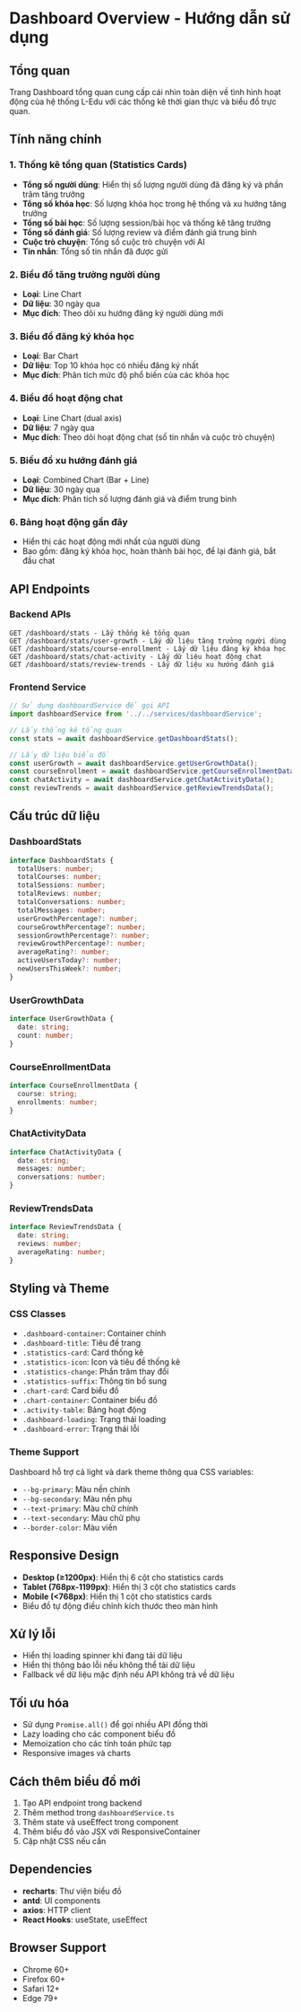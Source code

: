 # Dashboard Overview - Hướng dẫn sử dụng

## Tổng quan
Trang Dashboard tổng quan cung cấp cái nhìn toàn diện về tình hình hoạt động của hệ thống L-Edu với các thống kê thời gian thực và biểu đồ trực quan.

## Tính năng chính

### 1. Thống kê tổng quan (Statistics Cards)
- **Tổng số người dùng**: Hiển thị số lượng người dùng đã đăng ký và phần trăm tăng trưởng
- **Tổng số khóa học**: Số lượng khóa học trong hệ thống và xu hướng tăng trưởng
- **Tổng số bài học**: Số lượng session/bài học và thống kê tăng trưởng
- **Tổng số đánh giá**: Số lượng review và điểm đánh giá trung bình
- **Cuộc trò chuyện**: Tổng số cuộc trò chuyện với AI
- **Tin nhắn**: Tổng số tin nhắn đã được gửi

### 2. Biểu đồ tăng trưởng người dùng
- **Loại**: Line Chart
- **Dữ liệu**: 30 ngày qua
- **Mục đích**: Theo dõi xu hướng đăng ký người dùng mới

### 3. Biểu đồ đăng ký khóa học
- **Loại**: Bar Chart
- **Dữ liệu**: Top 10 khóa học có nhiều đăng ký nhất
- **Mục đích**: Phân tích mức độ phổ biến của các khóa học

### 4. Biểu đồ hoạt động chat
- **Loại**: Line Chart (dual axis)
- **Dữ liệu**: 7 ngày qua
- **Mục đích**: Theo dõi hoạt động chat (số tin nhắn và cuộc trò chuyện)

### 5. Biểu đồ xu hướng đánh giá
- **Loại**: Combined Chart (Bar + Line)
- **Dữ liệu**: 30 ngày qua
- **Mục đích**: Phân tích số lượng đánh giá và điểm trung bình

### 6. Bảng hoạt động gần đây
- Hiển thị các hoạt động mới nhất của người dùng
- Bao gồm: đăng ký khóa học, hoàn thành bài học, để lại đánh giá, bắt đầu chat

## API Endpoints

### Backend APIs
```
GET /dashboard/stats - Lấy thống kê tổng quan
GET /dashboard/stats/user-growth - Lấy dữ liệu tăng trưởng người dùng
GET /dashboard/stats/course-enrollment - Lấy dữ liệu đăng ký khóa học
GET /dashboard/stats/chat-activity - Lấy dữ liệu hoạt động chat
GET /dashboard/stats/review-trends - Lấy dữ liệu xu hướng đánh giá
```

### Frontend Service
```typescript
// Sử dụng dashboardService để gọi API
import dashboardService from '../../services/dashboardService';

// Lấy thống kê tổng quan
const stats = await dashboardService.getDashboardStats();

// Lấy dữ liệu biểu đồ
const userGrowth = await dashboardService.getUserGrowthData();
const courseEnrollment = await dashboardService.getCourseEnrollmentData();
const chatActivity = await dashboardService.getChatActivityData();
const reviewTrends = await dashboardService.getReviewTrendsData();
```

## Cấu trúc dữ liệu

### DashboardStats
```typescript
interface DashboardStats {
  totalUsers: number;
  totalCourses: number;
  totalSessions: number;
  totalReviews: number;
  totalConversations: number;
  totalMessages: number;
  userGrowthPercentage?: number;
  courseGrowthPercentage?: number;
  sessionGrowthPercentage?: number;
  reviewGrowthPercentage?: number;
  averageRating?: number;
  activeUsersToday?: number;
  newUsersThisWeek?: number;
}
```

### UserGrowthData
```typescript
interface UserGrowthData {
  date: string;
  count: number;
}
```

### CourseEnrollmentData
```typescript
interface CourseEnrollmentData {
  course: string;
  enrollments: number;
}
```

### ChatActivityData
```typescript
interface ChatActivityData {
  date: string;
  messages: number;
  conversations: number;
}
```

### ReviewTrendsData
```typescript
interface ReviewTrendsData {
  date: string;
  reviews: number;
  averageRating: number;
}
```

## Styling và Theme

### CSS Classes
- `.dashboard-container`: Container chính
- `.dashboard-title`: Tiêu đề trang
- `.statistics-card`: Card thống kê
- `.statistics-icon`: Icon và tiêu đề thống kê
- `.statistics-change`: Phần trăm thay đổi
- `.statistics-suffix`: Thông tin bổ sung
- `.chart-card`: Card biểu đồ
- `.chart-container`: Container biểu đồ
- `.activity-table`: Bảng hoạt động
- `.dashboard-loading`: Trạng thái loading
- `.dashboard-error`: Trạng thái lỗi

### Theme Support
Dashboard hỗ trợ cả light và dark theme thông qua CSS variables:
- `--bg-primary`: Màu nền chính
- `--bg-secondary`: Màu nền phụ
- `--text-primary`: Màu chữ chính
- `--text-secondary`: Màu chữ phụ
- `--border-color`: Màu viền

## Responsive Design
- **Desktop (≥1200px)**: Hiển thị 6 cột cho statistics cards
- **Tablet (768px-1199px)**: Hiển thị 3 cột cho statistics cards
- **Mobile (<768px)**: Hiển thị 1 cột cho statistics cards
- Biểu đồ tự động điều chỉnh kích thước theo màn hình

## Xử lý lỗi
- Hiển thị loading spinner khi đang tải dữ liệu
- Hiển thị thông báo lỗi nếu không thể tải dữ liệu
- Fallback về dữ liệu mặc định nếu API không trả về dữ liệu

## Tối ưu hóa
- Sử dụng `Promise.all()` để gọi nhiều API đồng thời
- Lazy loading cho các component biểu đồ
- Memoization cho các tính toán phức tạp
- Responsive images và charts

## Cách thêm biểu đồ mới
1. Tạo API endpoint trong backend
2. Thêm method trong `dashboardService.ts`
3. Thêm state và useEffect trong component
4. Thêm biểu đồ vào JSX với ResponsiveContainer
5. Cập nhật CSS nếu cần

## Dependencies
- **recharts**: Thư viện biểu đồ
- **antd**: UI components
- **axios**: HTTP client
- **React Hooks**: useState, useEffect

## Browser Support
- Chrome 60+
- Firefox 60+
- Safari 12+
- Edge 79+
